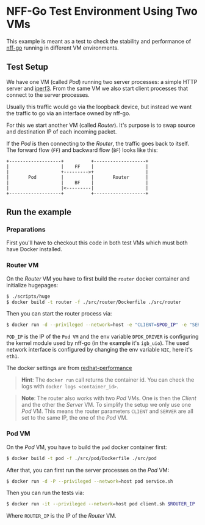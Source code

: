 # NFF-Go Test Environment Using Two VMs

This example is meant as a test to check the stability and 
performance of [nff-go](https://github.com/intel-go/nff-go) running in different 
VM environments.

## Test Setup

We have one VM (called _Pod_) 
running two server processes: a simple HTTP server and [iperf3](https://iperf.fr/). 
From the same VM we also start client processes that connect to the server processes. 

Usually this traffic would go via the loopback device, but instead we want the traffic to go via
an interface owned by nff-go.

For this we start another VM (called _Router_). It's purpose is to swap source 
and destination IP of each incoming packet.

If the _Pod_ is then connecting to the _Router_, the traffic goes back to itself. 
The forward flow (`FF`) and backward flow (`BF`) looks like this:
 
```
+-------------------+          +-------------------+
|                   |    FF    |                   |
|                   +--------->+                   |
|       Pod         |          |       Router      |
|                   |    BF    |                   |
|                   |<---------|                   |
+-------------------+          +-------------------+
```

## Run the example

### Preparations 

First you'll have to checkout this code in both test VMs which must both have Docker installed.

### Router VM 

On the _Router_ VM you have to first build the `router` docker container and initialize hugepages:

```bash
$ ./scripts/huge  
$ docker build -t router -f ./src/router/Dockerfile ./src/router
```

Then you can start the router process via:

```bash
$ docker run -d --privileged --network=host -e "CLIENT=$POD_IP" -e "SERVER=$POD_IP" -e "DPDK_DRIVER=igb_uio" -e "NIC=eth1" -v /sys/bus/pci/drivers:/sys/bus/pci/drivers -v /sys/kernel/mm/hugepages:/sys/kernel/mm/hugepages -v /sys/devices/system/node:/sys/devices/system/node -v /dev:/dev router
```

`POD_IP` is the IP of the `Pod VM` and the env variable `DPDK_DRIVER` is configuring the kernel module
used by nff-go (in the example it's `igb_uio`). The used network interface is configured by changing the env variable `NIC`, here it's `eth1`. 

The docker settings are from [redhat-performance](https://github.com/redhat-performance/docker-dpdk/blob/master/Dockerfile#L4)

> **Hint**: The `docker run` call returns the container id. You can check the logs with `docker logs <container_id>`. 

> **Note**: The router also works with two _Pod_ VMs. One is then the _Client_ and the other the _Server_ VM.
> To simplify the setup we only use one _Pod_ VM. This means the router parameters `CLIENT` and `SERVER` are all
> set to the same IP, the one of the _Pod_ VM. 

### Pod VM

On the _Pod_ VM, you have to build the `pod` docker container first:

```bash
$ docker build -t pod -f ./src/pod/Dockerfile ./src/pod
```

After that, you can first run the server processes on the _Pod_ VM:

```bash
$ docker run -d -P --privileged --network=host pod service.sh
```

Then you can run the tests via:
```bash
$ docker run -it --privileged --network=host pod client.sh $ROUTER_IP
```

Where `ROUTER_IP` is the IP of the _Router_ VM.  

